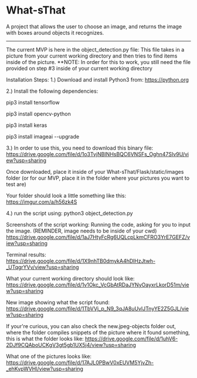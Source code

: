 # What-sThat
A project that allows the user to choose an image, and returns the image with boxes around objects it recognizes.


-----------------------------


The current MVP is here in the object_detection.py file:
This file takes in a picture from your current working directory and then tries to find items inside of the picture.
**NOTE: In order for this to work, you still need the file provided on step #3 inside of your current working directory



Installation Steps:
1.) Download and install Python3 from: https://python.org

2.) Install the following dependencies: 

pip3 install tensorflow

pip3 install opencv-python

pip3 install keras

pip3 install imageai --upgrade

3.) 
In order to use this, you need to download this binary file:
https://drive.google.com/file/d/1o3TvjNBINHsBQC6VNSFs_Oghn47SIv9U/view?usp=sharing

Once downloaded, place it inside of your What-sThat/Flask/static/images   
folder (or for our MVP, place it in the folder where your pictures you want to test are)

Your folder should look a little something like this:
https://imgur.com/a/h56zk4S

4.) run the script using:
python3 object_detection.py

Screenshots of the script working:
Running the code, asking for you to input the image. (REMINDER, image needs to be inside of your cwd)
https://drive.google.com/file/d/1aJ7HtyFcRg6UQLcpLkmCFRO3YrE7GEFZ/view?usp=sharing

Terminal results:
https://drive.google.com/file/d/1X9nhTB0dmykA4hDlHzJtwh-_UTqgrYVv/view?usp=sharing

What your current working directory should look like:
https://drive.google.com/file/d/1v1Okc_VcGbAtRDaJYNyOayxrLkorD51m/view?usp=sharing

New image showing what the script found:
https://drive.google.com/file/d/1TbVVj_p_N9_3qJA8uUvlJTnyYE2Z5GJL/view?usp=sharing

If your're curious, you can also check the new.jpeg-objects folder out, where the folder compiles snippets of the picture where it found something, this is what the folder looks like:
https://drive.google.com/file/d/1uhV6-2DJf9CQAboUCKgV3gt5gb1UX5j4/view?usp=sharing

What one of the pictures looks like:
https://drive.google.com/file/d/17AJL0PBwV0xEUVM5YjvZh-_ehKvpWVHl/view?usp=sharing


